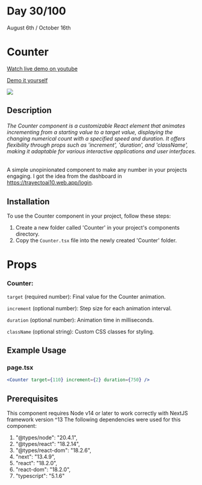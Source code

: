 # Day 30/100

August 6th / October 16th

# Counter
<a href="https://youtu.be/9gqlq7rqHrg" target="_blank">Watch live demo on youtube</a>

<a href="https://100daysofcomponents.netlify.app/Counter" target="_blank">Demo it yourself</a>

<a href="https://100daysofcomponents.netlify.app/Counter" target="_blank"><img src="https://cdn.discordapp.com/attachments/715319623637270638/1138112132811083816/image.png"/></a>  

## Description 

###### The Counter component is a customizable React element that animates incrementing from a starting value to a target value, displaying the changing numerical count with a specified speed and duration. It offers flexibility through props such as 'increment', 'duration', and 'className', making it adaptable for various interactive applications and user interfaces.

A simple unopinionated component to make any number in your projects engaging. I got the idea from the dashboard in https://trayectoai10.web.app/login.
## Installation 

To use the Counter component in your project, follow these steps:

1. Create a new folder called 'Counter' in your project's components directory.
2. Copy the `Counter.tsx` file into the newly created 'Counter' folder.

# Props 
### Counter:
`target` (required number): Final value for the Counter animation.

`increment` (optional number): Step size for each animation interval.

`duration` (optional number): Animation time in milliseconds.

`className` (optional string): Custom CSS classes for styling.

## Example Usage
### page.tsx
```jsx
<Counter target={110} increment={2} duration={750} />
```

## Prerequisites
This component requires Node v14 or later to work correctly with NextJS framework version ^13
The following dependencies were used for this component:
1. "@types/node": "20.4.1",
2. "@types/react": "18.2.14",
3. "@types/react-dom": "18.2.6",
4. "next": "13.4.9",
5. "react": "18.2.0",
6. "react-dom": "18.2.0",
7. "typescript": "5.1.6"

